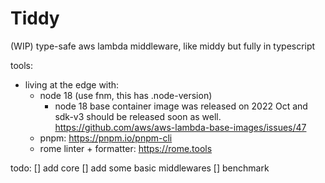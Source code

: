 # Tiddy

(WIP) type-safe aws lambda middleware, like middy but fully in typescript

tools:

- living at the edge with:
  - node 18 (use fnm, this has .node-version)
    - node 18 base container image was released on 2022 Oct and sdk-v3 should be released soon as well. <https://github.com/aws/aws-lambda-base-images/issues/47>
  - pnpm: <https://pnpm.io/pnpm-cli>
  - rome linter + formatter: <https://rome.tools>

todo:
[] add core
[] add some basic middlewares
[] benchmark
